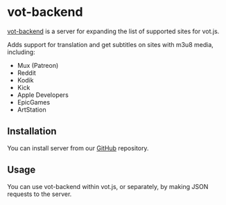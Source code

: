 # vot-backend

[vot-backend](https://github.com/FOSWLY/vot-backend) is a server for expanding the list of supported sites for vot.js.

Adds support for translation and get subtitles on sites with m3u8 media, including:

- Mux (Patreon)
- Reddit
- Kodik
- Kick
- Apple Developers
- EpicGames
- ArtStation

## Installation

You can install server from our [GitHub](https://github.com/FOSWLY/vot-backend) repository.

## Usage

You can use vot-backend within vot.js, or separately, by making JSON requests to the server.
